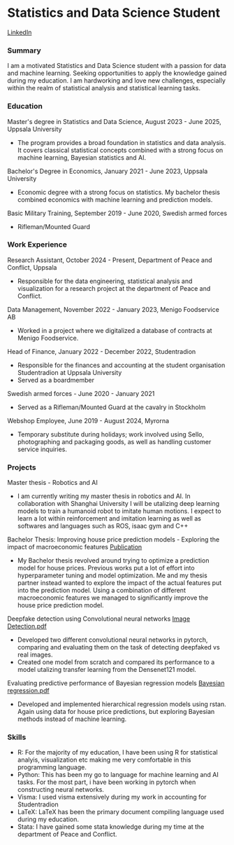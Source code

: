 # Statistics and Data Science Student 
[LinkedIn](https://www.linkedin.com/in/max-hansson-7788b9145/)
### Summary
I am a motivated Statistics and Data Science student with a passion for data and machine learning. Seeking opportunities to apply the knowledge gained during my education. I am hardworking and love new challenges, especially within the realm of statistical analysis and statistical learning tasks. 

### Education
Master's degree in Statistics and Data Science, August 2023 - June 2025, Uppsala University
- The program provides a broad foundation in statistics and data analysis. It covers classical statistical concepts combined with a strong focus on machine learning, Bayesian statistics and AI.

Bachelor's Degree in Economics, January 2021 - June 2023, Uppsala University
- Economic degree with a strong focus on statistics. My bachelor thesis combined economics with machine learning and prediction models.

Basic Military Training, September 2019 - June 2020, Swedish armed forces
- Rifleman/Mounted Guard

### Work Experience
Research Assistant, October 2024 - Present, Department of Peace and Conflict, Uppsala
- Responsible for the data engineering, statistical analysis and visualization for a research project at the department of Peace and Conflict. 

Data Management, November 2022 - January 2023, Menigo Foodservice AB
- Worked in a project where we digitalized a database of contracts  at Menigo Foodservice.

Head of Finance, January 2022 - December 2022, Studentradion
- Responsible for the finances and accounting at the student organisation Studentradion at Uppsala University
- Served as a boardmember

Swedish armed forces - June 2020 - January 2021
- Served as a Rifleman/Mounted Guard at the cavalry in Stockholm

Webshop Employee, June 2019 - August 2024, Myrorna
- Temporary substitute during holidays; work involved using Sello, photographing and packaging goods, as well as handling customer service inquiries.


### Projects
Master thesis - Robotics and AI
- I am currently writing my master thesis in robotics and AI. In collaboration with Shanghai University I will be utalizing deep learning models to train a humanoid robot to imitate human motions. I expect to learn a lot within reinforcement and imitation learning as well as softwares and languages such as ROS, isaac gym and C++

Bachelor Thesis: Improving house price prediction models - Exploring the impact of macroeconomic features 
[Publication](https://www.diva-portal.org/smash/record.jsf?dswid=-4629&pid=diva2%3A1765541&c=43&searchType=SIMPLE&language=sv&query=Max+Hansson&af=%5B%5D&aq=%5B%5B%5D%5D&aq2=%5B%5B%5D%5D&aqe=%5B%5D&noOfRows=50&sortOrder=author_sort_asc&sortOrder2=title_sort_asc&onlyFullText=false&sf=all)
- My Bachelor thesis revolved around trying to optimize a prediction model for house prices. Previous works put a lot of effort into hyperparameter tuning and model optimization. Me and my thesis partner instead wanted to explore the impact of the actual features put into the prediction model. Using a combination of different macroeconomic features we managed to significantly improve the house price prediction model.

  
Deepfake detection using Convolutional neural networks 
[Image Detection.pdf](https://github.com/macitac/portfolio/blob/main/Deepfake%20Image%20Detection.pdf)
- Developed two different convolutional neural networks in pytorch, comparing and evaluating them on the task of detecting deepfaked vs real images.
- Created one model from scratch and compared its performance to a model utalizing transfer learning from the Densenet121 model. 

Evaluating predictive performance of Bayesian regression models 
[Bayesian regression.pdf](https://github.com/macitac/portfolio/blob/main/Evaluating%20predictive%20performance%20of%20Bayesian%20regression%20models.pdf)
- Developed and implemented hierarchical regression models using rstan. Again using data for house price predictions, but exploring Bayesian methods instead of machine learning.

### Skills
- R: For the majority of my education, I have been using R for statistical analyis, visualization etc making me very comfortable in this programming language.
- Python: This has been my go to language for machine learning and AI tasks. For the most part, i have been working in pytorch when constructing neural networks. 
- Visma: I used visma extensively during my work in accounting for Studentradion
- LaTeX: LaTeX has been the primary document compiling language used during my education.
- Stata: I have gained some stata knowledge during my time at the department of Peace and Conflict. 
